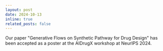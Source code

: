 ```yaml
---
layout: post
date: 2024-10-13
inline: true
related_posts: false
---
```


Our paper "Generative Flows on Synthetic Pathway for Drug Design" has been accepted as a poster at the AIDrugX workshop at NeurIPS 2024. 